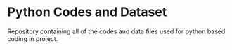 # Python Codes and Dataset
Repository containing all of the codes and data files used for python based coding in project.
